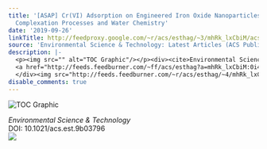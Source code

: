 ```yaml
---
title: '[ASAP] Cr(VI) Adsorption on Engineered Iron Oxide Nanoparticles: Exploring
  Complexation Processes and Water Chemistry'
date: '2019-09-26'
linkTitle: http://feedproxy.google.com/~r/acs/esthag/~3/mhRk_lxCbiM/acs.est.9b03796
source: 'Environmental Science & Technology: Latest Articles (ACS Publications)'
description: |-
  <p><img src="" alt="TOC Graphic"/></p><div><cite>Environmental Science & Technology</cite></div><div>DOI: 10.1021/acs.est.9b03796</div><div class="feedflare">
  <a href="http://feeds.feedburner.com/~ff/acs/esthag?a=mhRk_lxCbiM:0i4ImbF7Ij4:yIl2AUoC8zA"><img src="http://feeds.feedburner.com/~ff/acs/esthag?d=yIl2AUoC8zA" border="0"></img></a>
  </div><img src="http://feeds.feedburner.com/~r/acs/esthag/~4/mhRk_lxCbiM" height="1" width="1" ...
disable_comments: true
---
```

<p><img src="" alt="TOC Graphic"/></p><div><cite>Environmental Science & Technology</cite></div><div>DOI: 10.1021/acs.est.9b03796</div><div class="feedflare">
<a href="http://feeds.feedburner.com/~ff/acs/esthag?a=mhRk_lxCbiM:0i4ImbF7Ij4:yIl2AUoC8zA"><img src="http://feeds.feedburner.com/~ff/acs/esthag?d=yIl2AUoC8zA" border="0"></img></a>
</div><img src="http://feeds.feedburner.com/~r/acs/esthag/~4/mhRk_lxCbiM" height="1" width="1" ...